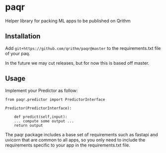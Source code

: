 # paqr

Helper library for packing ML apps to be published on Qrithm

## Installation

Add `git+https://github.com/qrithm/paqr@master` to the requirements.txt file of your paq.

In the future we may cut releases, but for now this is based off master.

## Usage

Implement your Predictor as follow:

```
from paqr.predictor import PredictorInterface

Predictor(PredictorInterface):

    def predict(self,input):
    ... compute some output ...
    return output
```

The paqr package includes a base set of requirements such as fastapi and uvicorn that are common to all apps, so you only need to include the requirements specific to your app in the requirements.txt file.
